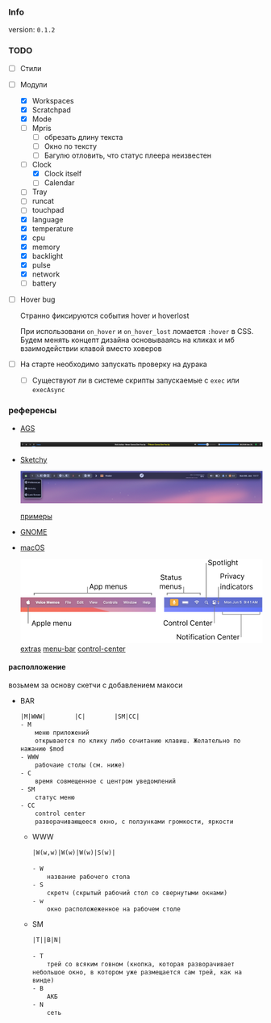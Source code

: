 ### Info

version: `0.1.2`

### TODO

- [ ] Стили
- [ ] Модули
    - [x] Workspaces
    - [x] Scratchpad
    - [x] Mode
    - [ ] Mpris
        - [ ] обрезать длину текста
        - [ ] Окно по тексту
        - [ ] Багулю отловить, что статус плеера неизвестен
    - [ ] Clock
        - [x] Clock itself
        - [ ] Calendar
    - [ ] Tray
    - [ ] runcat
    - [ ] touchpad
    - [x] language
    - [x] temperature
    - [x] cpu
    - [x] memory
    - [x] backlight
    - [x] pulse
    - [x] network
    - [ ] battery
- [ ] Hover bug

    Странно фиксируются события hover и hoverlost

    При использовани `on_hover` и `on_hover_lost` ломается `:hover` в CSS. Будем менять концепт дизайна основывааясь на кликах и мб взаимодействии клавой вместо ховеров

- [ ] На старте необходимо запускать проверку на дурака
    - [ ] Существуют ли в системе скрипты запускаемые с `exec` или `execAsync`

### референсы

-   [AGS](https://aylur.github.io/ags-docs/config/examples/)

    ![пример с вики](attachments/ags.png)

-   [Sketchy](https://github.com/FelixKratz/SketchyBar)

    ![Sketchy](attachments/sketchy.png)

    [примеры](https://github.com/FelixKratz/SketchyBar/discussions/47?sort=top)

-   [GNOME](https://youtu.be/KSQxPnKwNc8?si=rSi5Nm_bi2wuAYdO)
-   [macOS](https://support.apple.com/guide/mac-help/whats-in-the-menu-bar-mchlp1446/14.0/mac/14.0)

    ![macOS](attachments/macOS.png)
    [extras](https://bjango.com/articles/designingmenubarextras/)
    [menu-bar](https://developer.apple.com/design/human-interface-guidelines/the-menu-bar)
    [control-center](https://support.apple.com/guide/mac-help/quickly-change-settings-mchl50f94f8f/mac)

#### располложение

возьмем за основу скетчи с добавлением макоси

-   BAR

    ```
    |M|WWW|        |C|        |SM|CC|
    - M
        меню приложений
        открывается по клику либо сочитанию клавиш. Желательно по нажанию $mod
    - WWW
        рабочаие столы (см. ниже)
    - C
        время совмещенное с центром уведомлений
    - SM
        статус меню
    - CC
        control center
        разворачивающееся окно, с ползунками громкости, яркости
    ```

    -   WWW

        ```
        |W(w,w)|W(w)|W(w)|S(w)|

        - W
            название рабочего стола
        - S
            скретч (скрытый рабочий стол со свернутыми окнами)
        - w
            окно расположеженное на рабочем столе
        ```

    -   SM

        ```
        |T||B|N|

        - T
            трей со всяким говном (кнопка, которая разворачивает небольшое окно, в котором уже размещается сам трей, как на винде)
        - B
            АКБ
        - N
            сеть
        ```
